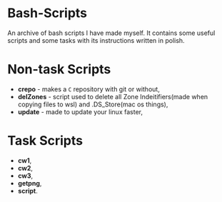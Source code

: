 # Bash-Scripts

An archive of bash scripts I have made myself. It contains some useful scripts and some tasks with its 
instructions written in polish.

# Non-task Scripts
* **crepo** - makes a `C` repository with git or without,
* **delZones** - script used to delete all Zone Indeitifiers(made when copying files to wsl) and .DS_Store(mac os things),
* **update** - made to update your linux faster,
# Task Scripts
* **cw1**,
* **cw2**,
* **cw3**,
* **getpng**,
* **script**.